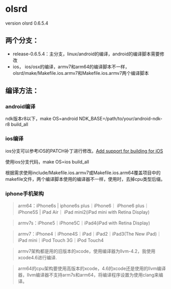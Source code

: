 # olsrd
version olsrd 0.6.5.4

## 两个分支：

- release-0.6.5.4：主分支，linux/android的编译，android的编译脚本需要修改
- ios， ios/osx的编译，armv7和arm64的编译脚本不一样，olsrd/make/Makefile.ios.armv7和Makefile.ios.armv7两个编译脚本

## 编译方法：

### android编译

ndk版本r8以下，make OS=android NDK_BASE=/path/to/your/android-ndk-r8 build_all

### ios编译 

ios分支可以参考iOS的PATCH补丁进行修改。[Add support for building for iOS](https://github.com/qhyuan1992/WifiMultiHop_for_iOS/blob/master/include/%5BOlsr-dev%5D%20%5BPATCH%5D%20Add%20support%20for%20building%20for%20iOS)

使用ios分支代码，make OS=ios build_all

根据需求使用include/Makefile.ios.armv7或Makefile.ios.arm64覆盖项目中的makefile文件，两个编译脚本使用的编译器不一样，使用时，去掉cpu类型后缀。



### iphone手机架构

>  arm64：iPhone6s | iphone6s plus｜iPhone6｜ iPhone6 plus｜iPhone5S | iPad Air｜ iPad mini2(iPad mini with Retina Display)

>  armv7s：iPhone5｜iPhone5C｜iPad4(iPad with Retina Display)

> armv7：iPhone4｜iPhone4S｜iPad｜iPad2｜iPad3(The New iPad)｜iPad mini｜iPod Touch 3G｜iPod Touch4

> armv7架构都是用的旧版本的xcode，使用编译器为llvm-4.2，我使用xcode4.6进行编译.

> arm64的cpu架构要使用高版本的xcode，4.6的xcode还是使用的llvm编译器，llvm编译器不支持arm7s和arm64，将编译程序设置为使用clang来编译。

